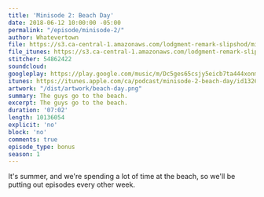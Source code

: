 ```yaml
---
title: 'Minisode 2: Beach Day'
date: 2018-06-12 10:00:00 -05:00
permalink: "/episode/minisode-2/"
author: Whatevertown
file: https://s3.ca-central-1.amazonaws.com/lodgment-remark-slipshod/mini002.mp3
file_itunes: https://s3.ca-central-1.amazonaws.com/lodgment-remark-slipshod/mini002.m4a
stitcher: 54862422
soundcloud: 
googleplay: https://play.google.com/music/m/Dc5ges65csjy5eicb7ta444xonm?t=Minisode_2_Beach_Day-Whatevertown
itunes: https://itunes.apple.com/ca/podcast/minisode-2-beach-day/id1326449177?i=1000413558963&mt=2
artwork: "/dist/artwork/beach-day.png"
summary: The guys go to the beach.
excerpt: The guys go to the beach.
duration: '07:02'
length: 10136054
explicit: 'no'
block: 'no'
comments: true
episode_type: bonus
season: 1
---
```


It's summer, and we're spending a lot of time at the beach, so we'll be putting out episodes every other week.
